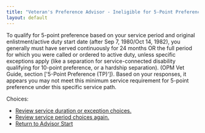 ```yaml
---
title: "Veteran's Preference Advisor - Ineligible for 5-Point Preference (Minimum Service Not Met)"
layout: default
---
```


To qualify for 5-point preference based on your service period and original enlistment/active duty start date (after Sep 7, 1980/Oct 14, 1982), you generally must have served continuously for 24 months OR the full period for which you were called or ordered to active duty, unless specific exceptions apply (like a separation for service-connected disability qualifying for 10-point preference, or a hardship separation). (OPM Vet Guide, section ['5-Point Preference (TP)']). Based on your responses, it appears you may not meet this minimum service requirement for 5-point preference under this specific service path.

Choices:
*   [Review service duration or exception choices.](./ownservice_tp_24month_duration.md)
*   [Review service period choices again.](./ownservice_nodisability_nossps_checkserviceperiod.md)
*   [Return to Advisor Start](./start.md)
```
